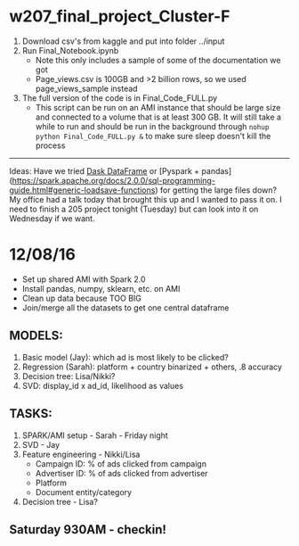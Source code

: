 # w207_final_project_Cluster-F  

1) Download csv's from kaggle and put into folder ../input  
2) Run Final_Notebook.ipynb  
	- Note this only includes a sample of some of the documentation we got
	- Page_views.csv is 100GB and >2 billion rows, so we used page_views_sample instead
3) The full version of the code is in Final_Code_FULL.py  
	- This script can be run on an AMI instance that should be large size and connected to a volume that is at least 300 GB. It will still take a while to run and should be run in the background through `nohup python Final_Code_FULL.py &` to make sure sleep doesn't kill the process



-------   



Ideas: 
Have we tried [Dask DataFrame](http://dask.pydata.org/en/latest/dataframe.html) or [Pyspark + pandas] (https://spark.apache.org/docs/2.0.0/sql-programming-guide.html#generic-loadsave-functions) for getting the large files down? My office had a talk today that brought this up and I wanted to pass it on. I need to finish a 205 project tonight (Tuesday) but can look into it on Wednesday if we want.

# 12/08/16    
- Set up shared AMI with Spark 2.0  
- Install pandas, numpy, sklearn, etc. on AMI  
- Clean up data because TOO BIG  
- Join/merge all the datasets to get one central dataframe  

## MODELS:  
1. Basic model (Jay): which ad is most likely to be clicked?  
2. Regression (Sarah): platform + country binarized + others, .8 accuracy
3. Decision tree: Lisa/Nikki?
4. SVD: display_id x ad_id, likelihood as values

## TASKS:  
1. SPARK/AMI setup - Sarah - Friday night
2. SVD - Jay
3. Feature engineering - Nikki/Lisa
   - Campaign ID: % of ads clicked from campaign
   - Advertiser ID: % of ads clicked from advertiser
   - Platform
   - Document entity/category
4. Decision tree - Lisa?

## Saturday 930AM - checkin!








